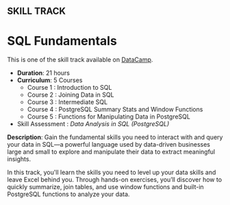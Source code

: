 ﻿
## SKILL TRACK

# SQL Fundamentals

This is one of the skill track available on [DataCamp](https://www.datacamp.com/).
-   **Duration**: 21 hours
-   **Curriculum**: 5 Courses
	* Course 1 : Introduction to SQL
	* Course 2 : Joining Data in SQL
	* Course 3 : Intermediate SQL
	* Course 4 : PostgreSQL Summary Stats and Window Functions
	* Course 5 : Functions for Manipulating Data in PostgreSQL
- Skill Assessment : _Data Analysis in SQL (PostgreSQL)_ 

**Description**:
Gain the fundamental skills you need to interact with and query your data in SQL—a powerful language used by data-driven businesses large and small to explore and manipulate their data to extract meaningful insights.

In this track, you'll learn the skills you need to level up your data skills and leave Excel behind you. Through hands-on exercises, you’ll discover how to quickly summarize, join tables, and use window functions and built-in PostgreSQL functions to analyze your data.

